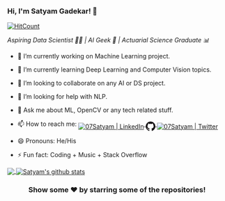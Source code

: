 ### Hi, I'm Satyam Gadekar! 👋
[![HitCount](http://hits.dwyl.com/07Satyam/07Satyam.svg)](http://hits.dwyl.com/07Satyam/07Satyam)
   
   _Aspiring Data Scientist 👨‍💻 | AI Geek 🤖 | Actuarial Science Graduate 📊_

- 🔭 I’m currently working on Machine Learning project.
- 🌱 I’m currently learning Deep Learning and Computer Vision topics.
- 👯 I’m looking to collaborate on any AI or DS project.
- 🤔 I’m looking for help with NLP.
- 💬 Ask me about ML, OpenCV or any tech related stuff.
- 📫 How to reach me:  <a href="https://www.linkedin.com/in/satyam-gadekar-930810158"> <img align="middle" alt="07Satyam | LinkedIn" width="22px"
                          src="https://cdn.jsdelivr.net/npm/simple-icons@v3/icons/linkedin.svg" />
                        </a> 
                       <a href="https://github.com/07Satyam"> <img align="middle" alt="GitHub" width="22px"
                          src="https://raw.githubusercontent.com/github/explore/78df643247d429f6cc873026c0622819ad797942/topics/github/github.png"/>
                        </a>
                       <a href="https://twitter.com/GadekarSatyam?s=09"> <img align="middle" alt="07Satyam | Twitter" width="22px"
                         src="https://cdn.jsdelivr.net/npm/simple-icons@v3/icons/twitter.svg" />
                        </a>  
          
- 😄 Pronouns: He/His
- ⚡ Fun fact: Coding + Music + Stack Overflow

<a href="https://github.com/07Satyam">
  <img align="center" src="https://github-readme-stats.vercel.app/api/top-langs/?username=07Satyam&theme=light&hide_langs_below=1" />
</a>
<a href="https://github.com/07Satyam">
 <img align="center" src="https://github-readme-stats.vercel.app/api?username=07Satyam&show_icons=true&theme=light&line_height=27" alt="Satyam's github stats"/>
</a>

<div align="center">

### Show some ❤️ by starring some of the repositories!

</div>
